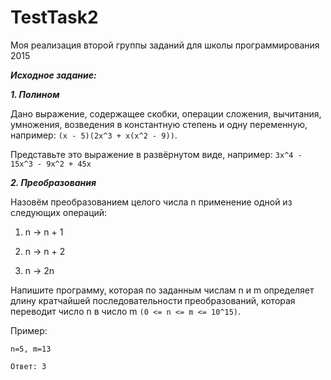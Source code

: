 # TestTask2
Моя реализация второй группы заданий для школы программирования 2015

***Исходное задание:***

***1. Полином***

Дано выражение, содержащее скобки, операции сложения, вычитания, умножения, возведения в константную степень и одну переменную, например: `(x - 5)(2x^3 + x(x^2 - 9))`.

Представьте это выражение в развёрнутом виде, например: `3x^4 - 15x^3 - 9x^2 + 45x`

***2. Преобразования***

Назовём преобразованием целого числа n применение одной из следующих операций:

1) n -> n + 1

2) n -> n + 2

3) n -> 2n

Напишите программу, которая по заданным числам n и m определяет длину кратчайшей последовательности преобразований, которая переводит число n в число m `(0 <= n <= m <= 10^15)`.

Пример:
```
n=5, m=13

Ответ: 3
```
